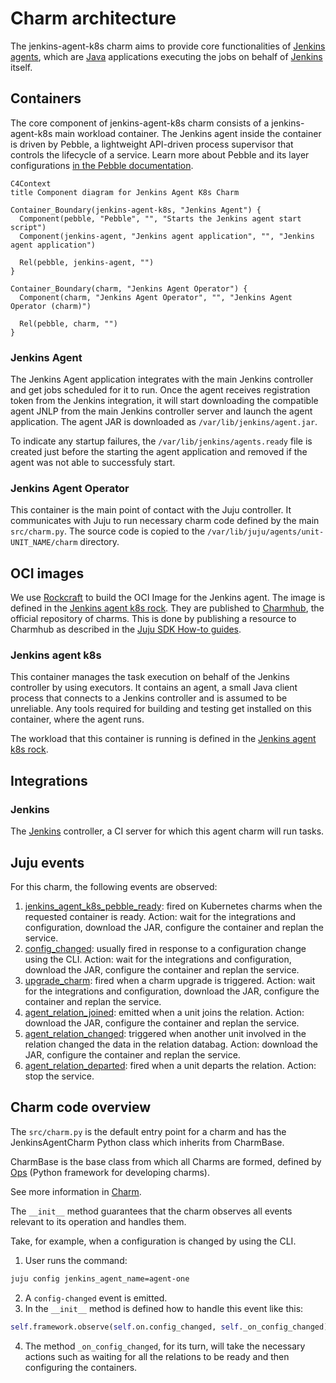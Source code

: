 # Charm architecture

The jenkins-agent-k8s charm aims to provide core functionalities of
[Jenkins agents](https://www.jenkins.io/doc/book/managing/nodes#components-of-distributed-builds),
which are [Java](https://www.java.com/en/) applications executing the jobs on behalf of
[Jenkins](https://www.jenkins.io/) itself.

## Containers

The core component of jenkins-agent-k8s charm consists of a jenkins-agent-k8s main workload
container. The Jenkins agent inside the container is driven by Pebble, a lightweight API-driven
process supervisor that controls the lifecycle of a service. Learn more about Pebble and its layer
configurations [in the Pebble documentation](https://github.com/canonical/pebble).

```mermaid
C4Context
title Component diagram for Jenkins Agent K8s Charm

Container_Boundary(jenkins-agent-k8s, "Jenkins Agent") {
  Component(pebble, "Pebble", "", "Starts the Jenkins agent start script")
  Component(jenkins-agent, "Jenkins agent application", "", "Jenkins agent application")

  Rel(pebble, jenkins-agent, "")
}

Container_Boundary(charm, "Jenkins Agent Operator") {
  Component(charm, "Jenkins Agent Operator", "", "Jenkins Agent Operator (charm)")
  
  Rel(pebble, charm, "")
}
```

### Jenkins Agent

The Jenkins Agent application integrates with the main Jenkins controller and get jobs scheduled
for it to run. Once the agent receives registration token from the Jenkins integration, it will
start downloading the compatible agent JNLP from the main Jenkins controller server and launch
the agent application. The agent JAR is downloaded as `/var/lib/jenkins/agent.jar`.

To indicate any startup failures, the `/var/lib/jenkins/agents.ready` file is created just before
the starting the agent application and removed if the agent was not able to successfuly start.

### Jenkins Agent Operator

This container is the main point of contact with the Juju controller. It communicates with Juju to
run necessary charm code defined by the main `src/charm.py`. The source code is copied to the
`/var/lib/juju/agents/unit-UNIT_NAME/charm` directory.

## OCI images

We use [Rockcraft](https://canonical-rockcraft.readthedocs-hosted.com/en/latest/) to build the OCI Image for the Jenkins agent. 
The image is defined in the [Jenkins agent k8s rock](https://github.com/canonical/jenkins-agent-k8s-operator/blob/main/jenkins_agent_k8s_rock/).
They are published to [Charmhub](https://charmhub.io/), the official repository of charms.
This is done by publishing a resource to Charmhub as described in the [Juju SDK How-to guides](https://juju.is/docs/sdk/publishing).

### Jenkins agent k8s

This container manages the task execution on behalf of the Jenkins controller by using executors. It contains an agent, a small  Java client process that connects to a Jenkins controller and is assumed to be unreliable. Any tools required for building and testing get installed on this container, where the agent runs.

The workload that this container is running is defined in the [Jenkins agent k8s rock](https://github.com/canonical/jenkins-agent-k8s-operator/blob/main/jenkins_agent_k8s_rock/).

## Integrations

### Jenkins

The [Jenkins](https://charmhub.io/jenkins-k8s) controller, a CI server for which this agent charm will run tasks.

## Juju events

For this charm, the following events are observed:

1. [jenkins_agent_k8s_pebble_ready](https://juju.is/docs/sdk/container-name-pebble-ready-event): fired on Kubernetes charms when the requested container is ready.
Action: wait for the integrations and configuration, download the JAR, configure the container and replan the service.
2. [config_changed](https://juju.is/docs/sdk/config-changed-event): usually fired in response to a configuration change using the CLI.
Action: wait for the integrations and configuration, download the JAR, configure the container and replan the service.
3. [upgrade_charm](https://juju.is/docs/sdk/upgrade-charm-event): fired when a charm upgrade is triggered.
Action: wait for the integrations and configuration, download the JAR, configure the container and replan the service.
4. [agent_relation_joined](https://juju.is/docs/sdk/relation-name-relation-joined-event): emitted when a unit joins the relation.
Action: download the JAR, configure the container and replan the service.
5. [agent_relation_changed](https://juju.is/docs/sdk/relation-name-relation-changed-event): triggered when another unit involved in the relation changed the data in the relation databag.
Action: download the JAR, configure the container and replan the service.
6. [agent_relation_departed](https://juju.is/docs/sdk/relation-name-relation-departed-event): fired when a unit departs the relation.
Action: stop the service.

## Charm code overview

The `src/charm.py` is the default entry point for a charm and has the JenkinsAgentCharm Python class which inherits from CharmBase.

CharmBase is the base class from which all Charms are formed, defined by [Ops](https://juju.is/docs/sdk/ops) (Python framework for developing charms).

See more information in [Charm](https://canonical-juju.readthedocs-hosted.com/en/3.6/user/reference/charm/).

The `__init__` method guarantees that the charm observes all events relevant to its operation and handles them.

Take, for example, when a configuration is changed by using the CLI.

1. User runs the command:
```bash
juju config jenkins_agent_name=agent-one
```
2. A `config-changed` event is emitted.
3. In the `__init__` method is defined how to handle this event like this:
```python
self.framework.observe(self.on.config_changed, self._on_config_changed)
```
4. The method `_on_config_changed`, for its turn,  will take the necessary actions such as waiting for all the relations to be ready and then configuring the containers.
